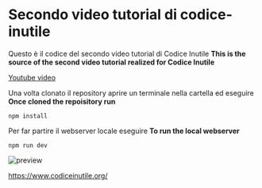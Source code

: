 # Secondo video tutorial di codice-inutile

Questo è il codice del secondo video tutorial di Codice Inutile
**This is the source of the second video tutorial realized for Codice Inutile**

[Youtube video](https://www.youtube.com/watch?v=iE96XKJzuoo)

Una volta clonato il repository aprire un terminale nella cartella ed eseguire
**Once cloned the repoisitory run**

```
npm install
```

Per far partire il webserver locale eseguire
**To run the local webserver**

```
npm run dev
```

![preview](https://i.imgur.com/oY8oKDG.png)

https://www.codiceinutile.org/
